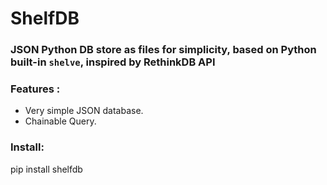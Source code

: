 # ShelfDB
### JSON Python DB store as files for simplicity, based on Python built-in `shelve`, inspired by RethinkDB API

### Features :
- Very simple JSON database.
- Chainable Query.

### Install:
pip install shelfdb
